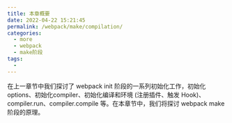 ```yaml
---
title: 本章概要
date: 2022-04-22 15:21:45
permalink: /webpack/make/compilation/
categories:
  - more
  - webpack
  - make阶段
tags:
  - 
---
```


在上一章节中我们探讨了 webpack init 阶段的一系列初始化工作，初始化 options、初始化compiler、初始化编译和环境 (注册插件、触发 Hook)、compiler.run、compiler.compile 等。在本章节中，我们将探讨 webpack make 阶段的原理。

<!-- more -->